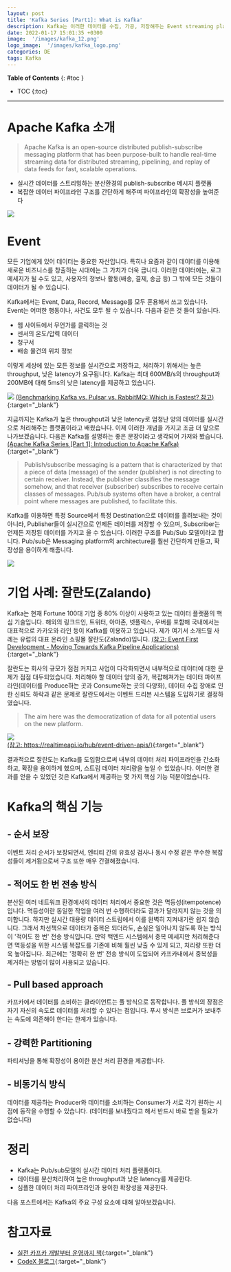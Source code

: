 ```yaml
---
layout: post
title: 'Kafka Series [Part1]: What is Kafka'
description: Kafka는 이러한 데이터를 수집, 가공, 저장해주는 Event streaming platform입니다.
date: 2022-01-17 15:01:35 +0300
image:  '/images/kafka_12.png'
logo_image:  '/images/kafka_logo.png'
categories: DE
tags: Kafka
---
```


**Table of Contents**
{: #toc }
*  TOC
{:toc}

---

# Apache Kafka 소개  

> Apache Kafka is an open-source distributed publish-subscribe messaging platform that has been purpose-built to handle real-time streaming data for distributed streaming, pipelining, and replay of data feeds for fast, scalable operations.  

- 실시간 데이터를 스트리밍하는 분산환경의 publish-subscribe 메시지 플랫폼
- 복잡한 데이터 파이프라인 구조를 간단하게 해주며 파이프라인의 확장성을 높여준다

![](/images/kafka_12.png)

# Event

모든 기업에게 있어 데이터는 중요한 자산입니다. 특히나 요즘과 같이 데이터를 이용해 새로운 비즈니스를 창출하는 시대에는 그 가치가 더욱 큽니다. 이러한 데이터에는, 로그 메세지가 될 수도 있고, 사용자의 정보나 활동(배송, 결제, 송금 등) 그 밖에 모든 것들이 데이터가 될 수 있습니다.  

Kafka에서는 Event, Data, Record, Message를 모두 혼용해서 쓰고 있습니다. Event는 어떠한 행동이나, 사건도 모두 될 수 있습니다. 다음과 같은 것 들이 있습니다.  

- 웹 사이트에서 무언가를 클릭하는 것
- 센서의 온도/압력 데이터
- 청구서
- 배송 물건의 위치 정보

이렇게 세상에 있는 모든 정보를 실시간으로 저장하고, 처리하기 위해서는 높은 throughput, 낮은 latency가 요구됩니다. Kafka는 최대 600MB/s의 throughput과 200MB에 대해 5ms의 낮은 latency를 제공하고 있습니다.  

![](/images/kafka_3.png)
[(Benchmarking Kafka vs. Pulsar vs. RabbitMQ: Which is Fastest? 참고)](https://www.confluent.io/blog/kafka-fastest-messaging-system/){:target="_blank"}

지금까지는 Kafka가 높은 throughput과 낮은 latency로 엄청난 양의 데이터를 실시간으로 처리해주는 플랫폼이라고 배웠습니다. 이제 이러한 개념을 가지고 조금 더 앞으로 나가보겠습니다. 다음은 Kafka를 설명하는 좋은 문장이라고 생각되어 가져와 봤습니다. [(Apache Kafka Series [Part 1]: Introduction to Apache Kafka)](https://medium.com/codex/apache-kafka-series-part-1-introduction-to-apache-kafka-9b890832002){:target="_blank"}


> Publish/subscribe messaging is a pattern that is characterized by that a piece of data (message) of the sender (publisher) is not directing to certain receiver. Instead, the publisher classifies the message somehow, and that receiver (subscriber) subscribes to receive certain classes of messages. Pub/sub systems often have a broker, a central point where messages are published, to facilitate this.

Kafka를 이용하면 특정 Source에서 특정 Destination으로 데이터를 흘려보내는 것이 아니라, Publisher들이 실시간으로 언제든 데이터를 저장할 수 있으며, Subscriber는 언제든 저장된 데이터를 가지고 올 수 있습니다. 이러한 구조를 Pub/Sub 모델이라고 합니다. Pub/sub은 Messaging platform의 architecture를 훨씬 간단하게 만들고, 확장성을 용이하게 해줍니다.

![](/images/kafka_4.png)  

# 기업 사례: 잘란도(Zalando)

Kafka는 현재 Fortune 100대 기업 중 80% 이상이 사용하고 있는 데이터 플랫폼의 핵심 기술입니다. 해외의 링크드인, 트위터, 아마존, 넷플릭스, 우버를 포함해 국내에서는 대표적으로 카카오와 라인 등이 Kafka를 이용하고 있습니다. 제가 여기서 소개드릴 사례는 유럽의 대표 온라인 쇼핑몰 잘란도(Zalando)입니다. [(참고: Event First Development - Moving Towards Kafka Pipeline Applications)](https://engineering.zalando.com/posts/2017/10/event-first-development---moving-towards-kafka-pipeline-applications.html){:target="_blank"}  

잘란도는 회사의 규모가 점점 커지고 사업이 다각화되면서 내부적으로 데이터에 대한 문제가 점점 대두되었습니다. 처리해야 할 데이터 양의 증가, 복잡해져가는 데이터 파이프라인(데이터를 Produce하는 곳과 Consume하는 곳의 다양화), 데이터 수집 장애로 인한 신뢰도 하락과 같은 문제로 잘란도에서는 이벤트 드리븐 시스템을 도입하기로 결정하였습니다.  

> The aim here was the democratization of data for all potential users on the new platform.

![](/images/kafka_5.png)  
[(참고: https://realtimeapi.io/hub/event-driven-apis/)](https://realtimeapi.io/hub/event-driven-apis/){:target="_blank"}

결과적으로 잘란도는 Kafka를 도입함으로써 내부의 데이터 처리 파이프라인을 간소화하고, 확장을 용이하게 했으며, 스트림 데이터 처리량을 높일 수 있었습니다. 이러한 결과를 얻을 수 있었던 것은 Kafka에서 제공하는 몇 가지 핵심 기능 덕분이었습니다.  

# Kafka의 핵심 기능

## - 순서 보장
이벤트 처리 순서가 보장되면서, 엔티티 간의 유효성 검사나 동시 수정 같은 무수한 복잡성들이 제거됨으로써 구조 또한 매우 간결해졌습니다.  

## - 적어도 한 번 전송 방식
분산된 여러 네트워크 환경에서의 데이터 처리에서 중요한 것은 멱등성(itempotence)입니다. 멱등성이란 동일한 작업을 여러 번 수행하더라도 결과가 달라지지 않는 것을 의미합니다. 하지만 실시간 대용량 데이터 스트림에서 이를 완벽히 지켜내기란 쉽지 않습니다. 그래서 차선책으로 데이터가 중복은 되더라도, 손실은 일어나지 않도록 하는 방식이 '적어도 한 번' 전송 방식입니다. 만약 백엔드 시스템에서 중복 메세지만 처리해준다면 멱등성을 위한 시스템 복잡도를 기존에 비해 훨씬 낮출 수 있게 되고, 처리량 또한 더욱 높아집니다. 최근에는 '정확히 한 번' 전송 방식이 도입되어 카프카내에서 중복성을 제거하는 방법이 많이 사용되고 있습니다.  

## - Pull based approach
카프카에서 데이터를 소비하는 클라이언트는 풀 방식으로 동작합니다. 풀 방식의 장점은 자기 자신의 속도로 데이터를 처리할 수 있다는 점입니다. 푸시 방식은 브로커가 보내주는 속도에 의존해야 한다는 한계가 있습니다.  

## - 강력한 Partitioning
파티셔닝을 통해 확장성이 용이한 분산 처리 환경을 제공합니다.  

## - 비동기식 방식
데이터를 제공하는 Producer와 데이터를 소비하는 Consumer가 서로 각기 원하는 시점에 동작을 수행할 수 있습니다. (데이터를 보내줬다고 해서 반드시 바로 받을 필요가 없습니다) 

# 정리  
- Kafka는 Pub/sub모델의 실시간 데이터 처리 플랫폼이다.  
- 데이터를 분산처리하여 높은 throughput과 낮은 latency를 제공한다. 
- 심플한 데이터 처리 파이프라인과 용이한 확장성을 제공한다. 

다음 포스트에서는 Kafka의 주요 구성 요소에 대해 알아보겠습니다.  

# 참고자료
- [실전 카프카 개발부터 운영까지 책](http://www.kyobobook.co.kr/product/detailViewKor.laf?mallGb=KOR&ejkGb=KOR&barcode=9791189909345){:target="_blank"}
- [CodeX 블로그](https://medium.com/codex/apache-kafka-series-part-1-introduction-to-apache-kafka-9b890832002){:target="_blank"}